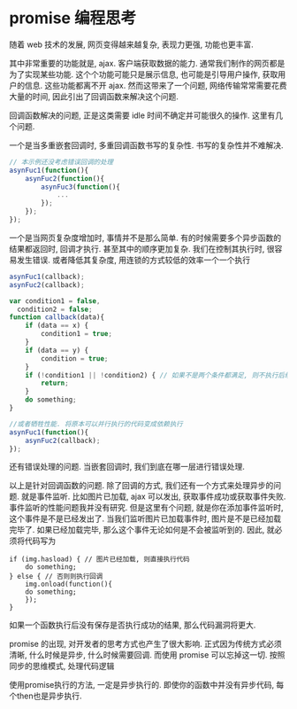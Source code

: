 # promise 编程思考

随着 web 技术的发展, 网页变得越来越复杂, 表现力更强, 功能也更丰富. 

其中非常重要的功能就是, ajax. 客户端获取数据的能力. 通常我们制作的网页都是为了实现某些功能. 这个个功能可能只是展示信息, 也可能是引导用户操作, 获取用户的信息. 这些功能都离不开 ajax. 然而这带来了一个问题, 网络传输常常需要花费大量的时间, 因此引出了回调函数来解决这个问题.

回调函数解决的问题, 正是这类需要 idle 时间不确定并可能很久的操作. 这里有几个问题.

一个是当多重嵌套回调时, 多重回调函数书写的复杂性. 书写的复杂性并不难解决.

```js
// 本示例还没考虑错误回调的处理
asynFuc1(function(){
	asynFuc2(function(){
		asynFuc3(function(){
			...
		});
	});
});
```

一个是当网页复杂度增加时, 事情并不是那么简单. 有的时候需要多个异步函数的结果都返回时, 回调才执行. 甚至其中的顺序更加复杂. 我们在控制其执行时, 很容易发生错误. 或者降低其复杂度, 用连锁的方式较低的效率一个一个执行

```js
asynFuc1(callback);
asynFuc2(callback);

var condition1 = false,
  condition2 = false;
function callback(data){
	if (data == x) {
		condition1 = true;
	}
	if (data == y) {
		condition = true;
	}
	if (!condition1 || !condition2) { // 如果不是两个条件都满足, 则不执行后续代码
		return;
	}
	do something;
}

//或者牺牲性能. 将原本可以并行执行的代码变成依赖执行
asynFuc1(function(){
	asynFuc2(callback);
});
```

还有错误处理的问题. 当嵌套回调时, 我们到底在哪一层进行错误处理.

以上是针对回调函数的问题. 除了回调的方式, 我们还有一个方式来处理异步的问题. 就是事件监听. 比如图片已加载, ajax 可以发出, 获取事件成功或获取事件失败. 事件监听的性能问题我并没有研究. 但是这里有个问题, 就是你在添加事件监听时, 这个事件是不是已经发出了. 当我们监听图片已加载事件时, 图片是不是已经加载完毕了. 如果已经加载完毕, 那么这个事件无论如何是不会被监听到的. 因此, 就必须将代码写为

```
if (img.hasload) { // 图片已经加载, 则直接执行代码
	do something;
} else { // 否则则执行回调
	img.onload(function(){
	do something;
	});
}
```

如果一个函数执行后没有保存是否执行成功的结果, 那么代码漏洞将更大.


promise 的出现, 对开发者的思考方式也产生了很大影响. 正式因为传统方式必须清晰, 什么时候是异步, 什么时候需要回调. 而使用 promise 可以忘掉这一切. 按照同步的思维模式, 处理代码逻辑


使用promise执行的方法, 一定是异步执行的. 即使你的函数中并没有异步代码, 每个then也是异步执行.
